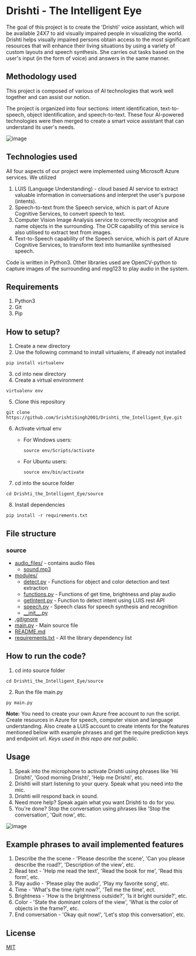 # Drishti - The Intelligent Eye

The goal of this project is to create the 'Drishti' voice assistant, which will be available 24X7 to aid visually impaired people in visualizing the world. Drishti helps visually impaired persons obtain access to the most significant resources that will enhance their living situations by using a variety of custom layouts and speech synthesis. She carries out tasks based on the user's input (in the form of voice) and answers in the same manner.

## Methodology used

This project is composed of various of AI technologies that work well together and can assist our notion.

The project is organized into four sections: intent identification, text-to-speech, object identification, and speech-to-text.
These four AI-powered technologies were then merged to create a smart voice assistant that can understand its user's needs.

![image](https://user-images.githubusercontent.com/64425886/174514005-3f4d1078-db8d-4c97-aead-4485c64e9e86.png)

## Technologies used
All four aspects of our project were implemented using Microsoft Azure services. We utilized
1. LUIS (Language Understanding) - cloud based AI service to extract valuable information in conversations and interpret the user's purpose (intents).
2. Speech-to-text from the Speech service, which is part of Azure Cognitive Services, to convert speech to text.
3. Computer Vision Image Analysis service to correctly recognise and name objects in the surrounding. The OCR capability of this service is also utilised to extract text from images.
4. Text-to-Speech capability of the Speech service, which is part of Azure Cognitive Services, to transform text into humanlike synthesised speech.

Code is written in Python3. Other libraries used are OpenCV-python to capture images of the surrounding and mpg123 to play audio in the system.

## Requirements
1. Python3
2. Git
3. Pip

## How to setup?
1. Create a new directory
2. Use the following command to install virtualenv, if already not installed
```
pip install virtualenv
```
3. cd into new directory
4. Create a virtual environment
```
virtualenv env
```
5. Clone this repository
```
git clone https://github.com/SrishtiSingh2001/Drishti_the_Intelligent_Eye.git
```
6. Activate virtual env

   * For Windows users:
     ```
     source env/Scripts/activate
     ```
   * For Ubuntu users:
     ```
     source env/bin/activate
     ```
7. cd into the source folder
```
cd Drishti_the_Intelligent_Eye/source
```
8. Install dependencies
```
pip install -r requirements.txt
```

## File structure

 ### source

* [audio_files/](./source/audio_files) - contains audio files
  * [sound.mp3](./source\audio_files/sound.mp3)
* [modules/](./source/modules) 
  * [detect.py](./source/modules/detect.py) - Functions for object and color detection and text extraction
  * [functions.py](./source/modules/functions.py) - Functions of get time, brightness and play audio
  * [getIntent.py](./source/modules/getIntent.py) - Function to detect intent using LUIS rest API
  * [speech.py](./source/modules/speech.py) - Speech class for speech synthesis and recognition
  * [\_\_init\_\_.py](./source/modules/__init__.py)
* [.gitignore](./source/.gitignore)
* [main.py](./source/main.py) - Main source file
* [README.md](./source/README.md)
* [requirements.txt](./source/requirements.txt) - All the library dependency list


## How to run the code?
1. cd into source folder
```
cd Drishti_the_Intelligent_Eye/source
```
2. Run the file main.py
```
py main.py
```
**Note:** You need to create your own Azure free account to run the script. Create resources in Azure for speech, computer vision and language understanding. Also create a LUIS account to create intents for the features mentioned below with example phrases and get the require prediction keys and endpoint url. *Keys used in this repo are not public.*

## Usage
1. Speak into the microphone to activate Drishti using phrases like 'Hii Drishti', 'Good morning Drishti', 'Help me Drishti', etc.
2. Drishti will start listening to your query. Speak what you need into the mic.
4. Drishti will respond back in sound.
5. Need more help? Speak again what you want Drishti to do for you.
6. You're done? Stop the conversation using phrases like 'Stop the conversation', 'Quit now', etc.

![image](https://user-images.githubusercontent.com/64425886/174523052-6c3b401a-893b-4855-89f3-5dacbb3f8685.png)

## Example phrases to avail implemented features
1. Describe the the scene - 'Please describe the scene', 'Can you please describe the road?', 'Description of the view', etc.
2. Read text - 'Help me read the text', 'Read the book for me', 'Read this form', etc.
3. Play audio - 'Please play the audio', 'Play my favorite song', etc.
4. Time - 'What's the time right now?', 'Tell me the time', ect.
5. Brightness - 'How is the brightness outside?', 'Is it bright ourside?', etc.
6. Color - 'State the dominant colors of the view', 'What is the color of objects in the frame?', etc.
7. End conversation - 'Okay quit now!', 'Let's stop this conversation', etc.

## License
[MIT](https://choosealicense.com/licenses/mit/)
